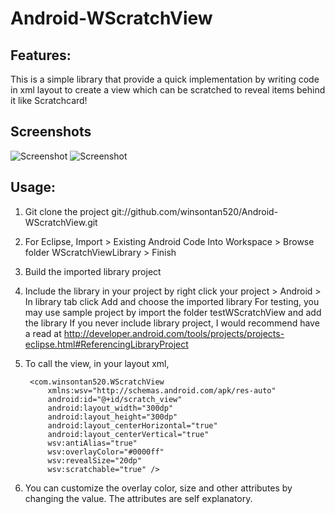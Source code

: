 Android-WScratchView
====================

## Features:
This is a simple library that provide a quick implementation by writing code in xml layout to create a view which can be scratched to reveal items behind it like Scratchcard!

## Screenshots
![Screenshot](https://github.com/winsontan520/Android-WScratchView/raw/master/screenshot1.png)
![Screenshot](https://github.com/winsontan520/Android-WScratchView/raw/master/screenshot2.png)

## Usage:

1. Git clone the project git://github.com/winsontan520/Android-WScratchView.git
2. For Eclipse, Import > Existing Android Code Into Workspace > Browse folder WScratchViewLibrary > Finish
3. Build the imported library project
4. Include the library in your project by right click your project > Android > In library tab click Add and choose the imported library
For testing, you may use sample project by import the folder testWScratchView and add the library
If you never include library project, I would recommend have a read at http://developer.android.com/tools/projects/projects-eclipse.html#ReferencingLibraryProject
5. To call the view, in your layout xml,
    
        <com.winsontan520.WScratchView
            xmlns:wsv="http://schemas.android.com/apk/res-auto"
            android:id="@+id/scratch_view"
            android:layout_width="300dp"
            android:layout_height="300dp"
            android:layout_centerHorizontal="true"
            android:layout_centerVertical="true"
            wsv:antiAlias="true"
            wsv:overlayColor="#0000ff"
            wsv:revealSize="20dp"
            wsv:scratchable="true" />


6. You can customize the overlay color, size and other attributes by changing the value. The attributes are self explanatory.
